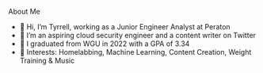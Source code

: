 About Me
-  👋 Hi, I’m Tyrrell, working as a Junior Engineer Analyst at Peraton
- 👀 I’m an aspiring cloud security engineer and a content writer on Twitter
- 🌱 I graduated from WGU in 2022 with a GPA of 3.34
- 💞️ Interests: Homelabbing, Machine Learning, Content Creation, Weight Training & Music
